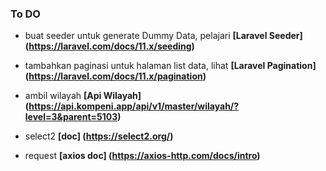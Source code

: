 ### To DO

- buat seeder untuk generate Dummy Data, pelajari **[Laravel Seeder] (https://laravel.com/docs/11.x/seeding)**
- tambahkan paginasi untuk halaman list data, lihat **[Laravel Pagination] (https://laravel.com/docs/11.x/pagination)**

- ambil wilayah **[Api Wilayah] (https://api.kompeni.app/api/v1/master/wilayah/?level=3&parent=5103)**
- select2 **[doc] (https://select2.org/)**
- request **[axios doc] (https://axios-http.com/docs/intro)**
